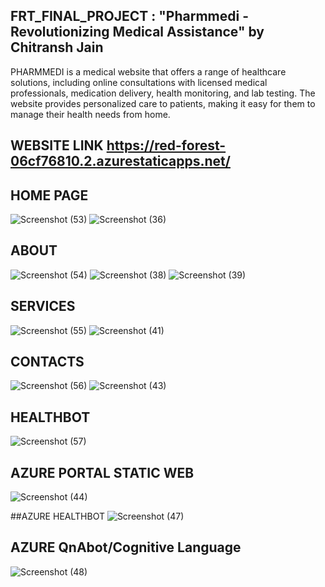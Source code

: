 ## FRT_FINAL_PROJECT : "Pharmmedi - Revolutionizing Medical Assistance" by Chitransh Jain

PHARMMEDI is a medical website that offers a range of healthcare solutions, including online consultations with licensed medical professionals, medication delivery, health monitoring, and lab testing. The website provides personalized care to patients, making it easy for them to manage their health needs from home.


## WEBSITE LINK  https://red-forest-06cf76810.2.azurestaticapps.net/


## HOME PAGE
![Screenshot (53)](https://user-images.githubusercontent.com/92305304/219644935-58d17fac-0761-4385-bd5c-5008a9b27ed2.png)
![Screenshot (36)](https://user-images.githubusercontent.com/92305304/219401642-15e2521c-85ce-4686-8616-aedc347074f4.png)


## ABOUT
![Screenshot (54)](https://user-images.githubusercontent.com/92305304/219645375-3f1c461e-5875-4dad-9e1f-9e70b1a13a8c.png)
![Screenshot (38)](https://user-images.githubusercontent.com/92305304/219401954-2e1a8924-21f7-434f-83de-c9c5a6281618.png)
![Screenshot (39)](https://user-images.githubusercontent.com/92305304/219401977-f9645896-10b7-404c-aa6e-b9b461208400.png)


## SERVICES
![Screenshot (55)](https://user-images.githubusercontent.com/92305304/219645345-5afeb532-a88b-44ff-9688-1a2921255389.png)
![Screenshot (41)](https://user-images.githubusercontent.com/92305304/219402746-4b744e11-7272-4f31-a596-45eafcef811f.png)


## CONTACTS
![Screenshot (56)](https://user-images.githubusercontent.com/92305304/219645317-80fb4e85-21b3-4058-b7c6-934c4ed92fcf.png)
![Screenshot (43)](https://user-images.githubusercontent.com/92305304/219404108-8c2cf530-c2a6-48fe-b7b8-fd0363aeaba4.png)


## HEALTHBOT
![Screenshot (57)](https://user-images.githubusercontent.com/92305304/219645306-d579130b-5026-4ee9-89ad-54a9dacd496f.png)



## AZURE PORTAL STATIC WEB
![Screenshot (44)](https://user-images.githubusercontent.com/92305304/219403283-64ac1038-5680-473f-951a-ba14f9b20598.png)


##AZURE HEALTHBOT
![Screenshot (47)](https://user-images.githubusercontent.com/92305304/219478218-3f2b908f-4d54-483e-86b7-18490b714d53.png)


## AZURE QnAbot/Cognitive Language
![Screenshot (48)](https://user-images.githubusercontent.com/92305304/219478534-c6462745-a51b-44f0-8d98-699842810eab.png)







